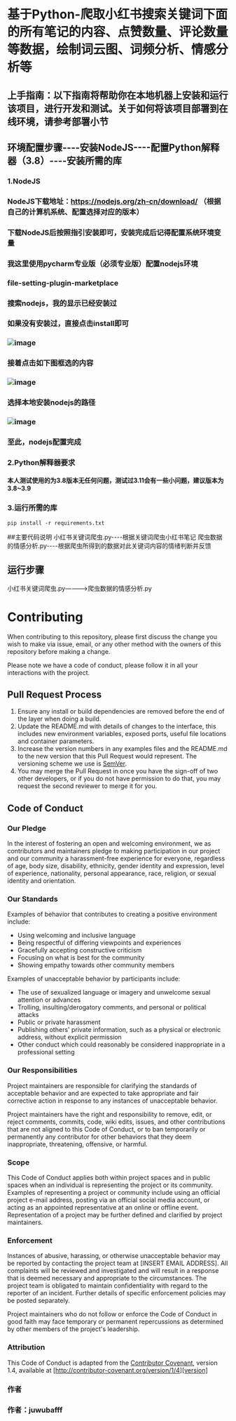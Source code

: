 # 基于Python-爬取小红书搜索关键词下面的所有笔记的内容、点赞数量、评论数量等数据，绘制词云图、词频分析、情感分析等
## 上手指南：以下指南将帮助你在本地机器上安装和运行该项目，进行开发和测试。关于如何将该项目部署到在线环境，请参考部署小节
## 环境配置步骤----安装NodeJS----配置Python解释器（3.8）----安装所需的库
### 1.NodeJS
### NodeJS下载地址：https://nodejs.org/zh-cn/download/ （根据自己的计算机系统、配置选择对应的版本）
### 下载NodeJS后按照指引安装即可，安装完成后记得配置系统环境变量
### 我这里使用pycharm专业版（必须专业版）配置nodejs环境
### file-setting-plugin-marketplace
### 搜索nodejs，我的显示已经安装过
### 如果没有安装过，直接点击install即可
### ![image](https://github.com/Zoe-juwubafff/BAES-Python-XHS-CrawlerAndEmoANAL/assets/90123940/1dc81454-bdd3-40d4-8704-0b8b67b498f8)
### 接着点击如下图框选的内容
### ![image](https://github.com/Zoe-juwubafff/BAES-Python-XHS-CrawlerAndEmoANAL/assets/90123940/b9ea2f44-7488-48c6-bb3e-631f15fedc97)
### 选择本地安装nodejs的路径
### ![image](https://github.com/Zoe-juwubafff/BAES-Python-XHS-CrawlerAndEmoANAL/assets/90123940/b62c6bd4-4dec-4f3a-ba91-50076cf97724)
### 至此，nodejs配置完成

### 2.Python解释器要求
#### 本人测试使用的为3.8版本无任何问题，测试过3.11会有一些小问题，建议版本为3.8~3.9

### 3.运行所需的库
    pip install -r requirements.txt
##主要代码说明
小红书关键词爬虫.py----根据关键词爬虫小红书笔记
爬虫数据的情感分析.py----根据爬虫所得到的数据对此关键词内容的情绪判断并反馈
## 运行步骤
小红书关键词爬虫.py————>爬虫数据的情感分析.py
# Contributing

When contributing to this repository, please first discuss the change you wish to make via issue,
email, or any other method with the owners of this repository before making a change. 

Please note we have a code of conduct, please follow it in all your interactions with the project.

## Pull Request Process

1. Ensure any install or build dependencies are removed before the end of the layer when doing a 
   build.
2. Update the README.md with details of changes to the interface, this includes new environment 
   variables, exposed ports, useful file locations and container parameters.
3. Increase the version numbers in any examples files and the README.md to the new version that this
   Pull Request would represent. The versioning scheme we use is [SemVer](http://semver.org/).
4. You may merge the Pull Request in once you have the sign-off of two other developers, or if you 
   do not have permission to do that, you may request the second reviewer to merge it for you.

## Code of Conduct

### Our Pledge

In the interest of fostering an open and welcoming environment, we as
contributors and maintainers pledge to making participation in our project and
our community a harassment-free experience for everyone, regardless of age, body
size, disability, ethnicity, gender identity and expression, level of experience,
nationality, personal appearance, race, religion, or sexual identity and
orientation.

### Our Standards

Examples of behavior that contributes to creating a positive environment
include:

* Using welcoming and inclusive language
* Being respectful of differing viewpoints and experiences
* Gracefully accepting constructive criticism
* Focusing on what is best for the community
* Showing empathy towards other community members

Examples of unacceptable behavior by participants include:

* The use of sexualized language or imagery and unwelcome sexual attention or
advances
* Trolling, insulting/derogatory comments, and personal or political attacks
* Public or private harassment
* Publishing others' private information, such as a physical or electronic
  address, without explicit permission
* Other conduct which could reasonably be considered inappropriate in a
  professional setting

### Our Responsibilities

Project maintainers are responsible for clarifying the standards of acceptable
behavior and are expected to take appropriate and fair corrective action in
response to any instances of unacceptable behavior.

Project maintainers have the right and responsibility to remove, edit, or
reject comments, commits, code, wiki edits, issues, and other contributions
that are not aligned to this Code of Conduct, or to ban temporarily or
permanently any contributor for other behaviors that they deem inappropriate,
threatening, offensive, or harmful.

### Scope

This Code of Conduct applies both within project spaces and in public spaces
when an individual is representing the project or its community. Examples of
representing a project or community include using an official project e-mail
address, posting via an official social media account, or acting as an appointed
representative at an online or offline event. Representation of a project may be
further defined and clarified by project maintainers.

### Enforcement

Instances of abusive, harassing, or otherwise unacceptable behavior may be
reported by contacting the project team at [INSERT EMAIL ADDRESS]. All
complaints will be reviewed and investigated and will result in a response that
is deemed necessary and appropriate to the circumstances. The project team is
obligated to maintain confidentiality with regard to the reporter of an incident.
Further details of specific enforcement policies may be posted separately.

Project maintainers who do not follow or enforce the Code of Conduct in good
faith may face temporary or permanent repercussions as determined by other
members of the project's leadership.

### Attribution

This Code of Conduct is adapted from the [Contributor Covenant][homepage], version 1.4,
available at [http://contributor-covenant.org/version/1/4][version]

[homepage]: http://contributor-covenant.org
[version]: http://contributor-covenant.org/version/1/4/

### 作者
### 作者：juwubafff

